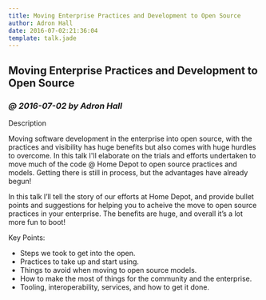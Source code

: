 ```yaml
---
title: Moving Enterprise Practices and Development to Open Source
author: Adron Hall
date: 2016-07-02:21:36:04
template: talk.jade
---
```

## Moving Enterprise Practices and Development to Open Source
### *@ 2016-07-02 by Adron Hall*

Description

Moving software development in the enterprise into open source, with the practices and visibility has huge benefits but also comes with huge hurdles to overcome. In this talk I'll elaborate on the trials and efforts undertaken to move much of the code @ Home Depot to open source practices and models. Getting there is still in process, but the advantages have already begun!

In this talk I’ll tell the story of our efforts at Home Depot, and provide bullet points and suggestions for helping you to acheive the move to open source practices in your enterprise. The benefits are huge, and overall it’s a lot more fun to boot!

Key Points:
* Steps we took to get into the open.
* Practices to take up and start using.
* Things to avoid when moving to open source models.
* How to make the most of things for the community and the enterprise.
* Tooling, interoperability, services, and how to get it done.